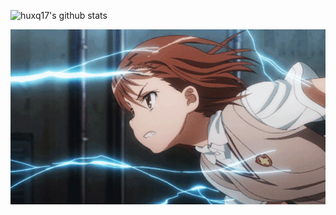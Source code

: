 ![huxq17's github stats](https://github-readme-stats.vercel.app/api?username=huxq17)

![](https://raw.githubusercontent.com/Temoa/Temoa/master/imgs/pic1.gif)
